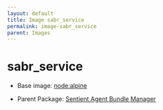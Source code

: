 ```yaml
---
layout: default
title: Image sabr_service
permalink: image-sabr_service
parent: Images
---
```

# sabr_service

* Base image:  [node:alpine](image-node:alpine)

* Parent Package: [Sentient Agent Bundle Manager](package--sabr-diml-sabm)


